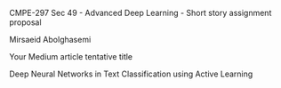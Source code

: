 CMPE-297 Sec 49 - Advanced Deep Learning - Short story assignment proposal

Mirsaeid Abolghasemi

Your Medium article tentative title

Deep Neural Networks in Text Classification using Active Learning
